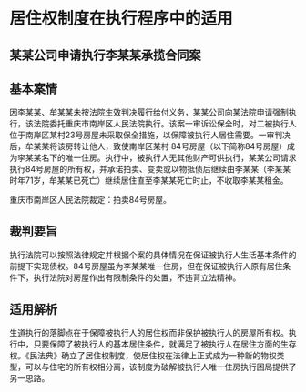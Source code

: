 # 居住权制度在执行程序中的适用

## 某某公司申请执行李某某承揽合同案

## 基本案情

因李某某、牟某某未按法院生效判决履行给付义务，某某公司向某法院申请强制执行，该法院委托重庆市南岸区人民法院执行。该案一审诉讼保全时，对二被执行人位于南岸区某村23号房屋未采取保全措施，以保障被执行人居住需要。一审判决后，牟某某将该房转让他人，致使南岸区某村 84号房屋（以下简称84号房屋）成为李某某名下的唯一住房。执行中，被执行人无其他财产可供执行，某某公司请求执行84号房屋的所有权，并承诺拍卖、变卖或以物抵债后继续由李某某（李某某时年71岁，牟某某已死亡）继续居住直至李某某死亡时止，不收取李某某租金。

重庆市南岸区人民法院裁定：拍卖84号房屋。

## 裁判要旨

执行法院可以按照法律规定并根据个案的具体情况在保证被执行人生活基本条件的前提下实现债权。84号房屋虽为李某某唯一住房，但在保证被执行人原有居住条件下，执行法院对房屋作出有限制条件的处置，不违背立法精神。

## 适用解析

生道执行的落脚点在于保障被执行人的居住权而非保护被执行人的房屋所有权。执行中，只要保障了被执行人的基本居住条件，就满足了被执行人在居住方面的生存权。《民法典》确立了居住权制度，使居住权在法律上正式成为一种新的物权类型，可以与住宅的所有权相分离，该制度为破解被执行人唯一住房执行困局提供了另一思路。
